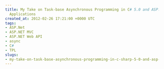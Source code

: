 ```yaml
---
title: My Take on Task-base Asynchronous Programming in C# 5.0 and ASP.NET MVC Web
  Applications
created_at: 2012-02-26 17:21:00 +0000 UTC
tags:
- ASP.Net
- ASP.NET MVC
- ASP.NET Web API
- async
- C#
- TPL
slugs:
- my-take-on-task-base-asynchronous-programming-in-c-sharp-5-0-and-asp-net-mvc-web-applications
---
```

